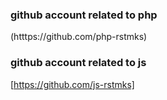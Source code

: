 ### github account related to php

(htttps://github.com/php-rstmks)

### github account related to js

[https://github.com/js-rstmks]

